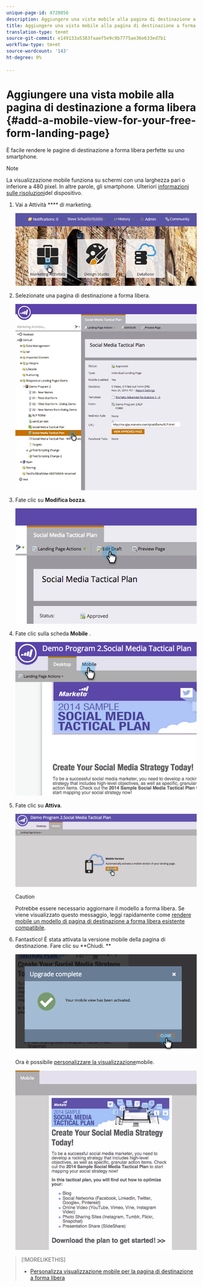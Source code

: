 ```yaml
---
unique-page-id: 4720856
description: Aggiungere una vista mobile alla pagina di destinazione a forma libera - Documenti Marketo - Documentazione del prodotto
title: Aggiungere una vista mobile alla pagina di destinazione a forma libera
translation-type: tm+mt
source-git-commit: e149133a5383faaef5e9c9b7775ae36e633ed7b1
workflow-type: tm+mt
source-wordcount: '143'
ht-degree: 0%

---
```



# Aggiungere una vista mobile alla pagina di destinazione a forma libera {#add-a-mobile-view-for-your-free-form-landing-page}

È facile rendere le pagine di destinazione a forma libera perfette su uno smartphone.

>[!NOTE]
>
>La visualizzazione mobile funziona su schermi con una larghezza pari o inferiore a 480 pixel. In altre parole, gli smartphone. Ulteriori [informazioni sulle risoluzioni](http://mydevice.io/devices/.)del dispositivo.

1. Vai a Attività **** di marketing.

   ![](assets/login-marketing-activities-3.png)

1. Selezionate una pagina di destinazione a forma libera.

   ![](assets/choose-landing-page.jpg)

1. Fate clic su **Modifica bozza**.

   ![](assets/image2015-1-22-15-3a38-3a12.png)

1. Fate clic sulla scheda **Mobile** .

   ![](assets/image2015-1-22-16-3a46-3a10.png)

1. Fate clic su **Attiva**.

   ![](assets/image2015-1-22-15-3a48-3a47.png)

   >[!CAUTION]
   >
   >Potrebbe essere necessario aggiornare il modello a forma libera. Se viene visualizzato questo messaggio, leggi rapidamente come [rendere mobile un modello di pagina di destinazione a forma libera esistente compatibile](../../../../product-docs/demand-generation/landing-pages/landing-page-templates/make-an-existing-free-form-landing-page-template-mobile-compatible.md).

1. Fantastico! È stata attivata la versione mobile della pagina di destinazione. Fare clic su **Chiudi. **

   ![](assets/image2015-1-22-16-3a44-3a37.png)

   Ora è possibile [personalizzare la visualizzazione](customize-mobile-view-for-your-free-form-landing-page.md)mobile.

   ![](assets/image2015-1-22-16-3a47-3a16.png)

>[!MORELIKETHIS]
>
>* [Personalizza visualizzazione mobile per la pagina di destinazione a forma libera](customize-mobile-view-for-your-free-form-landing-page.md)

>



